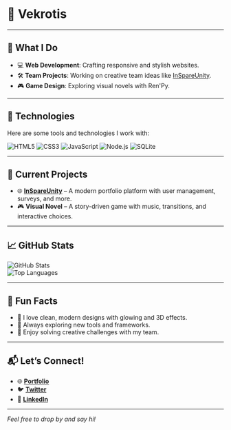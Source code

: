 # 🌟 Vekrotis

---

## 🚀 What I Do
- 💻 **Web Development**: Crafting responsive and stylish websites.
- 🛠 **Team Projects**: Working on creative team ideas like [InSpareUnity](https://your-vercel-url.vercel.app/).
- 🎮 **Game Design**: Exploring visual novels with Ren'Py.

---

## 🔧 Technologies
Here are some tools and technologies I work with:  

![HTML5](https://img.shields.io/badge/HTML-E34F26?style=for-the-badge&logo=html5&logoColor=white)
![CSS3](https://img.shields.io/badge/CSS-1572B6?style=for-the-badge&logo=css3&logoColor=white)
![JavaScript](https://img.shields.io/badge/JavaScript-F7DF1E?style=for-the-badge&logo=javascript&logoColor=black)
![Node.js](https://img.shields.io/badge/Node.js-339933?style=for-the-badge&logo=nodedotjs&logoColor=white)
![SQLite](https://img.shields.io/badge/SQLite-003B57?style=for-the-badge&logo=sqlite&logoColor=white)

---

## 🌱 Current Projects
- 🌐 [**InSpareUnity**](https://your-vercel-url.vercel.app/) – A modern portfolio platform with user management, surveys, and more.
- 🎮 **Visual Novel** – A story-driven game with music, transitions, and interactive choices.

---

## 📈 GitHub Stats
![GitHub Stats](https://github-readme-stats.vercel.app/api?username=Vekrotis&show_icons=true&theme=radical)  
![Top Languages](https://github-readme-stats.vercel.app/api/top-langs/?username=Vekrotis&layout=compact&theme=radical)

---

## 🌟 Fun Facts
- 🎨 I love clean, modern designs with glowing and 3D effects.
- 🚀 Always exploring new tools and frameworks.
- 🧩 Enjoy solving creative challenges with my team.

---

## 📬 Let’s Connect!
- 🌐 **[Portfolio](https://your-website.com)**  
- 🐦 **[Twitter](https://twitter.com/yourusername)**  
- 💼 **[LinkedIn](https://linkedin.com/in/yourusername)**  

---

*Feel free to drop by and say hi!*
